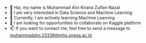 - 👋 Hai, my name is Muhammad Alvi Kirana Zulfan Nazal
- 👀 I am very interested in Data Science and Machine Learning
- 🌱 Currently, I am actively learning Machine Learning
- 💞️ I am looking for opportunities to collaborate on Kaggle platform
- 📫 If you want to contact me, feel free to send a message to muhammadalvi.23339@mhs.unesa.ac.id
